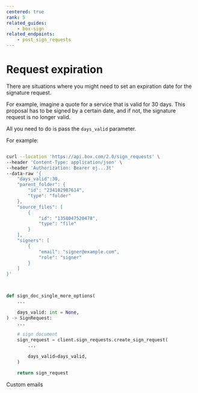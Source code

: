 ```yaml
---
centered: true
rank: 5
related_guides:
    - box-sign
related_endpoints:
    - post_sign_requests
---
```


# Request expiration

There are situations where you might need to set an expiration date for the 
signature request.

For example, imagine a quote for a service that is valid for 30 days. This 
proposal has to be signed by a certain date, and if not, the signature request 
is no longer valid.

All you need to do is pass the `days_valid` parameter.

For example:

<Tabs>
<Tab title='cURL'>
    
```bash

curl --location 'https://api.box.com/2.0/sign_requests' \
--header 'Content-Type: application/json' \
--header 'Authorization: Bearer ej...3t'
--data-raw '{
    "days_valid":30,
    "parent_folder": {
        "id": "234102987614",
        "type": "folder"
    },
    "source_files": [
        {
            "id": "1358047520478",
            "type": "file"
        }
    ],
    "signers": [
        {
            "email": "signer@example.com",
            "role": "signer"
        }
    ]
}'
    
```
    
</Tab>
<Tab title='Python Gen SDK'>

```python

def sign_doc_single_more_options(
    ...

    days_valid: int = None,
) -> SignRequest:
    ...

    # sign document
    sign_request = client.sign_requests.create_sign_request(
        ...

        days_valid=days_valid,
    )

    return sign_request

```

</Tab>
</Tabs>

<Next>Custom emails</Next>